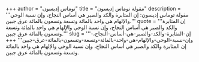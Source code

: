 +++
author = "توماس إديسون"
title = "مقولة توماس إديسون"
description = '''مقولة توماس إديسون: إن المثابرة والكد والصبر هي أساس النجاح، وإن نسبة الوحي والإلهام هي واحد بالمائة وتسعة وتسعون بالمائة عرق جبين.'''
quote = '''إن المثابرة والكد والصبر هي أساس النجاح، وإن نسبة الوحي والإلهام هي واحد بالمائة وتسعة وتسعون بالمائة عرق جبين.'''
slug = '''إن-المثابرة-والكد-والصبر-هي-أساس-النجاح،-وإن-نسبة-الوحي-والإلهام-هي-واحد-بالمائة-وتسعة-وتسعون-بالمائة-عرق-جبين'''
+++
إن المثابرة والكد والصبر هي أساس النجاح، وإن نسبة الوحي والإلهام هي واحد بالمائة وتسعة وتسعون بالمائة عرق جبين.
